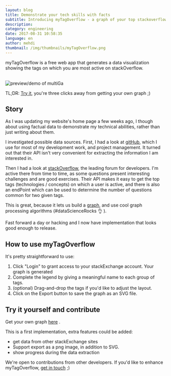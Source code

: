 ```yaml
---
layout: blog
title: Demonstrate your tech skills with facts
subtitle: Introducing myTagOverflow - a graph of your top stackoverflow tags
description: 
category: engineering
date: 2017-08-31 10:58:35
language: en
author: mehdi
thumbnail: /img/thumbnails/myTagOverflow.png
---
```


myTagOverflow is a free web app that generates a data visualization showing the tags on which you are most active on stackOverflow.

<br/>
<img src="/img/myTagOverflow-demo.jpg" alt="preview/demo of multiGa" class="u-img-responsive fa-border"/>
<br/>

TL;DR: [Try it](https://mango-is.com/tools/myTagOverflow/), you're three clicks away from getting your own graph ;)

## Story

As I was updating my website's home page a few weeks ago, I though about using factual data to demonstrate my technical abilities, rather than just writing about them.

I investigated possible data sources. First, I had a look at [gitHub](https://github.com/), which I use for most of my development work, and project management. It turned out that their API isn't very convenient for extracting the information I am interested in.

Then I had a look at [stackOverflow](http://stackoverflow.com/), the leading forum for developers. I'm active there from time to time, as some questions present interesting challenges and are good exercises. Their API makes it easy to get the top tags (technologies / concepts) on which a user is active, and there is also an endPoint which can be used to determine the number of questions common for two given tags.

This is great, because it lets us build a [graph](https://en.wikipedia.org/wiki/Graph_(discrete_mathematics)), and use cool graph processing algorithms (#dataScienceRocks 👌 ).

Fast forward a day or hacking and I now have implementation that looks good enough to release.

## How to use myTagOverflow

It's pretty straightforward to use:

1. Click "Login" to grant access to your stackExchange account. Your graph is generated
2. Complete the legend by giving a meaningful name to each group of tags.
3. (optional) Drag-and-drop the tags if you'd like to adjust the layout.
4. Click on the Export button to save the graph as an SVG file.

## Try it yourself and contribute

Get your own graph <a href="https://mango-is.com/tools/myTagOverflow/">here</a> .

This is a first implementation, extra features could be added:
* get data from other stackExchange sites
* Support export as a png image, in addition to SVG.
* show progress during the data extraction

We're open to contributions from other developers. If you'd like to enhance myTagOverflow, [get in touch](https://github.com/Mango-information-systems/mango-is-website/labels/myTagOverflow) ;)
